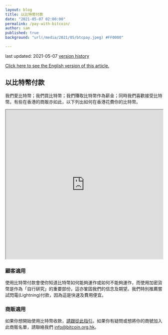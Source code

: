 ```yaml
---
layout: blog
title: 以比特幣付款
date: "2021-05-07 02:00:00"
permalink: /pay-with-bitcoin/
author: sam
published: true
background: "url(/media/2021/05/btcpay.jpeg) #FF0000"

---
```


last updated: 2021-05-07 [version history](https://github.com/bitcoinhk/bitcoinhk.github.io/commits/master/_posts/2021-05-07-pay-with-bitcoin.md)

[Click here to see the English version of this article.](https://www.bitcoin.org.hk/pay-with-bitcoin/)

## 以比特幣付款

我們愛比特幣；我們買比特幣；我們賺取比特幣作為薪金；同時我們喜歡接受比特幣。有些在香港的商販亦如此，以下列出如何在香港花費你的比特幣。

<iframe src="https://www.google.com/maps/d/u/1/embed?mid=1SG7zsgk0ZDjGfWv0Z99CN-c5eHZIsZOY" width="100%" height="480"></iframe>

### 顧客適用

使用比特幣付款會使你知道比特幣如何能夠運作或如何不能夠運作，而使用加密貨幣是作為「自行硏究」的重要部份，這亦鞏固我們的信念及期望。我們特別推薦嘗試閃電(Lightning)付款，因為這是快速及費用便宜。

### 商販適用

如果你想開始使用比特幣收款，[請跟從此指引](/accept-bitcoin/)。如果你有疑問或想將你的商號加入此商販名單，請聯絡我們 [info@bitcoin.org.hk](mailto:info@bitcoin.org.hk)。
